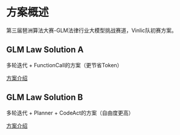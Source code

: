 # 方案概述

第三届琶洲算法大赛-GLM法律行业大模型挑战赛道，Vinlic队初赛方案。

## GLM Law Solution A

多轮迭代 + FunctionCall的方案（更节省Token）

[方案介绍](./solution_a/README.md)

## GLM Law Solution B

多轮迭代 + Planner + CodeAct的方案（自由度更高）

[方案介绍](./solution_b/README.md)